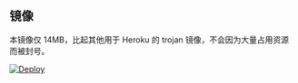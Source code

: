 ## 镜像

本镜像仅 14MB，比起其他用于 Heroku 的 trojan 镜像，不会因为大量占用资源而被封号。

[![Deploy](https://www.herokucdn.com/deploy/button.png)](https://heroku.com/deploy?template=https://github.com/mmpuq/trojan-docker-gk/tree/core-latest)
